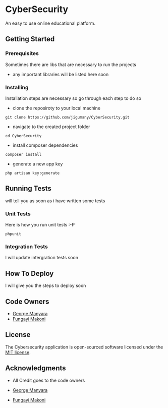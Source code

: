 # CyberSecurity

An easy to use online educational platform.

## Getting Started

### Prerequisites

Sometimes there are libs that are necessary to run the projects

-   any important libraries will be listed here soon

### Installing

Installation steps are necessary so go through each step to do so

-   clone the reposiroty to your local machine

```
git clone https://github.com/jigumany/CyberSecurity.git

```

-   navigate to the created project folder

```
cd CyberSecurity

```

-   install composer dependencies

```
composer install

```

-   generate a new app key

```
php artisan key:generate

```

## Running Tests

will tell you as soon as i have written some tests

### Unit Tests

Here is how you run unit tests :-P

```
phpunit
```

### Integration Tests

I will update intergration tests soon

## How To Deploy

I will give you the steps to deploy soon

## Code Owners

-   [George Manyara](https://github.com/jigumany)
-   [Fungayi Makoni](https://github.com/fungayimakoni)

## License

The Cybersecurity application is open-sourced software licensed under the [MIT license](https://opensource.org/licenses/MIT).

## Acknowledgments

-   All Credit goes to the code owners

-   [George Manyara](https://github.com/jigumany)
-   [Fungayi Makoni](https://github.com/fungayimakoni)
